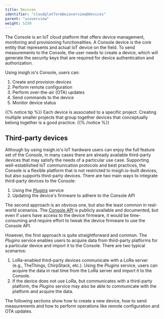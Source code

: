 ```yaml
---
title: Devices
identifier: "cloudplatform@uioverview@devices"
parent: "uioverview"
weight: 5250
---
```


The Console is an IoT cloud platform that offers device management, monitoring and provisioning functionalities. A Console device is the core entity that represents and actual IoT device on the field. To send measurements to the Console, the user needs to create a device, which will generate the security keys that are required for device authentication and authorization.

Using insigh.io's Console, users can:

1. Create and provision devices
1. Perform remote configuration
1. Perform over-the-air (OTA) updates
1. Send commands to the device
1. Monitor device status

{{% notice tip %}}
Each device is associated to a specific project. Creating multiple smaller projects that group together devices that conceptually belong together is a good practice.
{{% /notice %}}

## Third-party devices

Although by using insigh.io's IoT hardware users can enjoy the full feature set of the Console, in many cases there are already available third-party devices that may satisfy the needs of a particular use case. Supporting well-established IoT communication protocols and best practices, the Console is a flexible platform that is not restricted to insigh.io-built devices, but also supports third-party devices. There are two main ways to integrate third-party devices to the Console:

1. Using the [_Plugins_](/cloudplatform/ui/plugins/) service
1. Updating the device's firmware to adhere to the Console API

The second approach is an obvious one, but also the least common in real-world scenarios. The [Console API](/cloudplatform/api) is publicly available and documented, but even if users have access to the device firmware, it would be time-consuming and require effort to tweak the device firmware to use the Console API.

However, the first approach is quite straightforward and common. The _Plugins_ service enables users to acquire data from third-party platforms for a particular device and import it to the Console. There are two typical scenarios:

1. LoRa-enabled third-party devices communicate with a LoRa server (e.g., TheThings, ChirpStack, etc.). Using the _Plugins_ service, users can acquire the data in real time from the LoRa server and import it to the Console.
1. If the device does not use LoRa, but communicates with a third-party platform, the _Plugins_ service may also be able to communicate with the platform and acquire the data.

The following sections show how to create a new device, how to send measurements and how to perform operations like remote configuration and OTA updates.
